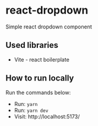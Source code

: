 # react-dropdown

Simple react dropdown component

## Used libraries

- Vite - react boilerplate

## How to run locally

Run the commands below:

- Run: `yarn`
- Run: `yarn dev`
- Visit: http://localhost:5173/
